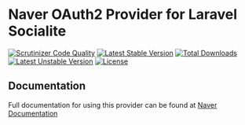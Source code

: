 # Naver OAuth2 Provider for Laravel Socialite

[![Scrutinizer Code Quality](https://img.shields.io/scrutinizer/g/SocialiteProviders/Naver.svg?style=flat-square)](https://scrutinizer-ci.com/g/SocialiteProviders/Naver/?branch=master)
[![Latest Stable Version](https://img.shields.io/packagist/v/socialiteproviders/naver.svg?style=flat-square)](https://packagist.org/packages/socialiteproviders/naver)
[![Total Downloads](https://img.shields.io/packagist/dt/socialiteproviders/naver.svg?style=flat-square)](https://packagist.org/packages/socialiteproviders/naver)
[![Latest Unstable Version](https://img.shields.io/packagist/vpre/socialiteproviders/naver.svg?style=flat-square)](https://packagist.org/packages/socialiteproviders/naver)
[![License](https://img.shields.io/packagist/l/socialiteproviders/naver.svg?style=flat-square)](https://packagist.org/packages/socialiteproviders/naver)

## Documentation

Full documentation for using this provider can be found at [Naver Documentation](http://socialiteproviders.github.io/providers/naver/)

